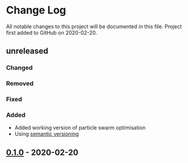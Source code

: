 # Change Log
All notable changes to this project will be documented in this file. Project first added to GitHub on
2020-02-20. 

## unreleased

### Changed 
### Removed
### Fixed
### Added
- Added working version of particle swarm optimisation
- Using [semantic versioning](http://semver.org/) 
## [0.1.0] - 2020-02-20



[0.1.0]: https://github.com/BrianMur92/Particle_swarm_optimisation/releases/tag/0.1.0